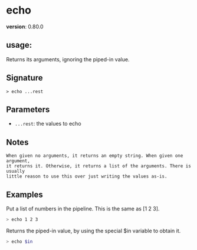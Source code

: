 # echo

**version**: 0.80.0

## **usage**:

Returns its arguments, ignoring the piped-in value.

## Signature

`> echo ...rest`

## Parameters

- `...rest`: the values to echo

## Notes

```text
When given no arguments, it returns an empty string. When given one argument,
it returns it. Otherwise, it returns a list of the arguments. There is usually
little reason to use this over just writing the values as-is.
```

## Examples

Put a list of numbers in the pipeline. This is the same as [1 2 3].

```bash
> echo 1 2 3
```

Returns the piped-in value, by using the special $in variable to obtain it.

```bash
> echo $in
```
